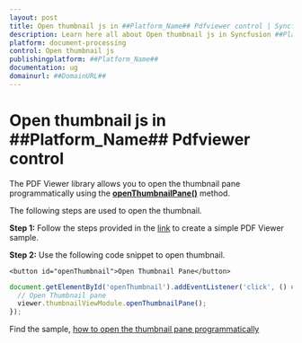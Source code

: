 ```yaml
---
layout: post
title: Open thumbnail js in ##Platform_Name## Pdfviewer control | Syncfusion
description: Learn here all about Open thumbnail js in Syncfusion ##Platform_Name## Pdfviewer control of Syncfusion Essential JS 2 and more.
platform: document-processing
control: Open thumbnail js
publishingplatform: ##Platform_Name##
documentation: ug
domainurl: ##DomainURL##
---
```


# Open thumbnail js in ##Platform_Name## Pdfviewer control

The PDF Viewer library allows you to open the thumbnail pane programmatically using the [**openThumbnailPane()**](https://ej2.syncfusion.com/javascript/documentation/api/pdfviewer/thumbnailView/#openthumbnailpane) method.

The following steps are used to open the thumbnail.

**Step 1:** Follow the steps provided in the [link](https://ej2.syncfusion.com/javascript/documentation/pdfviewer/getting-started/) to create a simple PDF Viewer sample.

**Step 2:** Use the following code snippet to open thumbnail.

```
<button id="openThumbnail">Open Thumbnail Pane</button>
```

```js
document.getElementById('openThumbnail').addEventListener('click', () => {
  // Open Thumbnail pane
  viewer.thumbnailViewModule.openThumbnailPane();
});
```

Find the sample, [how to open the thumbnail pane programmatically](https://stackblitz.com/edit/ejvemx?file=index.js)